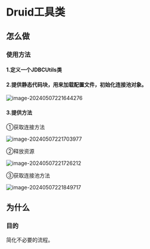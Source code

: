 # Druid工具类

## 怎么做

### 使用方法

#### 1.定义一个JDBCUtils类

#### 2.提供静态代码块，用来加载配置文件，初始化连接池对象。

![image-20240507221644276](../TyporaImage/image-20240507221644276.png)

#### 3.提供方法

   ①获取连接方法

![image-20240507221703977](../TyporaImage/image-20240507221703977.png)

②释放资源

![image-20240507221726212](../TyporaImage/image-20240507221726212.png)

③获取连接池方法

![image-20240507221849717](../TyporaImage/image-20240507221849717.png)

## 为什么

### 目的

简化不必要的流程。